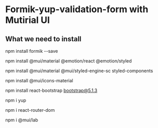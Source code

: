 # Formik-yup-validation-form with Mutirial UI

## What we need to install

npm install formik --save

npm install @mui/material @emotion/react @emotion/styled

npm install @mui/material @mui/styled-engine-sc styled-components

npm install @mui/icons-material

npm install react-bootstrap bootstrap@5.1.3

 npm i yup
 
 npm i react-router-dom
 
  npm i @mui/lab
  
  
